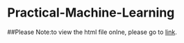 # Practical-Machine-Learning
##Please Note:to view the html file onlne, please go to [link](http://yanyu6.github.io/Practical-Machine-Learning).
